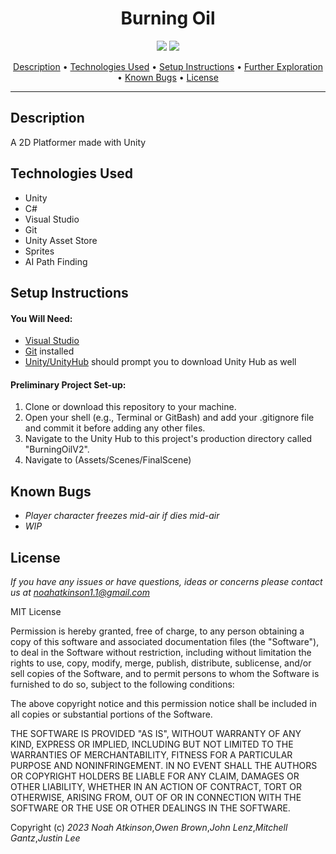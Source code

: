 <h1 align="center">Burning Oil</h1>
  <p align="center">
    <img src="https://img.shields.io/badge/License-MIT-blue.svg" />
    <img src="https://img.shields.io/badge/Version-1.0.0-blue.svg" />
  </p>
  
  <p align="center">
    <a href="#description">Description</a> •
    <a href="#technologies-used">Technologies Used</a> •
    <a href="#setup-instructions">Setup Instructions</a> •
    <a href="#further-exploration">Further Exploration</a> •
    <a href="#known-bugs">Known Bugs</a> •
    <a href="#license">License</a>

    
  </p>

---

  ## Description
  
  A 2D Platformer made with Unity


## Technologies Used

* Unity
* C#
* Visual Studio
* Git
* Unity Asset Store
* Sprites
* AI Path Finding


## Setup Instructions

#### You Will Need: 

* [Visual Studio](https://visualstudio.microsoft.com/downloads/)
* [Git](https://github.com/) installed
* [Unity/UnityHub](https://unity.com/download) should prompt you to download Unity Hub as well 


#### Preliminary Project Set-up:
1. Clone or download this repository to your machine.
2. Open your shell (e.g., Terminal or GitBash) and add your .gitignore file and commit it before adding any other files. 
3. Navigate to the Unity Hub to this project's production directory called "BurningOilV2". 
4. Navigate to (Assets/Scenes/FinalScene)


## Known Bugs

* _Player character freezes mid-air if dies mid-air_
* _WIP_

## License

_If you have any issues or have questions, ideas or concerns please contact us at [noahatkinson1.1@gmail.com](mailto:noahatkinson1.1@gmail.com)_

MIT License

Permission is hereby granted, free of charge, to any person obtaining a copy
of this software and associated documentation files (the "Software"), to deal
in the Software without restriction, including without limitation the rights
to use, copy, modify, merge, publish, distribute, sublicense, and/or sell
copies of the Software, and to permit persons to whom the Software is
furnished to do so, subject to the following conditions:

The above copyright notice and this permission notice shall be included in all
copies or substantial portions of the Software.

THE SOFTWARE IS PROVIDED "AS IS", WITHOUT WARRANTY OF ANY KIND, EXPRESS OR
IMPLIED, INCLUDING BUT NOT LIMITED TO THE WARRANTIES OF MERCHANTABILITY,
FITNESS FOR A PARTICULAR PURPOSE AND NONINFRINGEMENT. IN NO EVENT SHALL THE
AUTHORS OR COPYRIGHT HOLDERS BE LIABLE FOR ANY CLAIM, DAMAGES OR OTHER
LIABILITY, WHETHER IN AN ACTION OF CONTRACT, TORT OR OTHERWISE, ARISING FROM,
OUT OF OR IN CONNECTION WITH THE SOFTWARE OR THE USE OR OTHER DEALINGS IN THE
SOFTWARE.

Copyright (c) _2023_ _Noah Atkinson_,_Owen Brown_,_John Lenz_,_Mitchell Gantz_,_Justin Lee_
